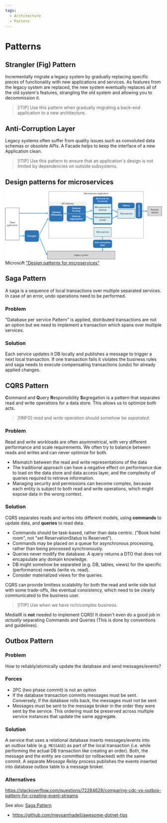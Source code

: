 ```yaml
---
tags:
  - Architecture
  - Pattern
---
```

# Patterns

## Strangler (Fig) Pattern
Incrementally migrate a legacy system by gradually replacing specific pieces of functionality with new applications and services. As features from the legacy system are replaced, the new system eventually replaces all of the old system's features, strangling the old system and allowing you to decommission it.

> [!TIP] Use this pattern when gradually migrating a back-end application to a new architecture.

## Anti-Corruption Layer
Legacy systems often suffer from quality issues such as convoluted data schemas or obsolete APIs. A Facade helps to keep the interface of a new Application clean. 

> [!TIP] Use this pattern to ensure that an application's design is not limited by dependencies on outside subsystems.

## Design patterns for microservices
![microservices-patterns](../assets/microservices-patterns.png "Design patterns for microservices")
Microsoft ["Design patterns for microservices"](https://docs.microsoft.com/en-us/azure/architecture/microservices/design/patterns)

## Saga Pattern

A saga is a sequence of local transactions over multiple separated services. In case of an error, undo operations need to be performed.

### Problem

"Database per service Pattern" is applied, distributed transactions are not an option but we need to implement a transaction which spans over multiple services.

### Solution

Each service updates it DB locally and publishes a message to trigger a next local transaction. If one transaction fails it violates the business rules and saga needs to execute compensating transactions (undo) for already applied changes.

## CQRS Pattern

**C**ommand and **Q**uery **R**esponsibility **S**egregation is a pattern that separates read and write operations for a data store. This allows us to optimize both acts.

> [!INFO] *read* and *write* operation should somehow be *separated*.

### Problem

Read and write workloads are often asymmetrical, with very different performance and scale requirements.
We often try to balance between reads and writes and can never optimize for both. 

* Mismatch between the read and write representations of the data
* The traditional approach can have a negative effect on performance due to load on the data store and data access layer, and the complexity of queries required to retrieve information.
* Managing security and permissions can become complex, because each entity is subject to both read and write operations, which might expose data in the wrong context.

### Solution

CQRS separates reads and writes into different models, using **commands** to update data, and **queries** to read data.

- Commands should be task-based, rather than data centric. ("Book hotel room", not "set ReservationStatus to Reserved").
- Commands may be placed on a queue for asynchronous processing, rather than being processed synchronously.
- Queries never modify the database. A query returns a DTO that does not encapsulate any domain knowledge.
- DB might somehow be separated (e.g. DB, tables, views) for the specific (performance) needs (write vs. read).
- Consider materialized views for the queries.

CQRS can provide limitless scalability for both the read and write side but with some trade-offs, like eventual consistency, which need to be clearly communicated to the business user.

> [!TIP] Use when we have rich/complex business.

MediatR is **not** needed to implement CQRS! It doesn't even do a good job in *actually* separating Commands and Queries (This is done by conventions and guidelines). 

## Outbox Pattern
### Problem

How to reliably/atomically update the database and send messages/events?

### Forces

* 2PC (two phase commit) is not an option
* If the database transaction commits messages must be sent. Conversely, if the database rolls back, the messages must not be sent
* Messages must be sent to the message broker in the order they were sent by the service. This ordering must be preserved across multiple service instances that update the same aggregate.

### Solution

A service that uses a relational database inserts messages/events into an _outbox_ table (e.g. `MESSAGE`) as part of the local transaction (i.e. while performing the actual DB transaction like creating an order). Both, the message and the entity are committed (or rollbacked) with the same commit.
A separate _Message Relay_ process publishes the events inserted into database outbox table to a message broker.

### Alternatives

https://stackoverflow.com/questions/72284628/comparing-cdc-vs-outbox-pattern-for-creating-event-streams

See also: 
[Saga Pattern](patterns.md#Saga%20Pattern)

* https://github.com/meysamhadeli/awesome-dotnet-tips